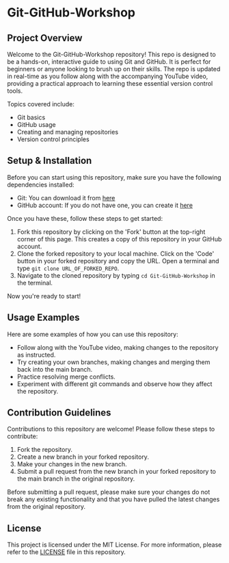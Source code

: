 # Git-GitHub-Workshop

## Project Overview
Welcome to the Git-GitHub-Workshop repository! This repo is designed to be a hands-on, interactive guide to using Git and GitHub. It is perfect for beginners or anyone looking to brush up on their skills. The repo is updated in real-time as you follow along with the accompanying YouTube video, providing a practical approach to learning these essential version control tools.

Topics covered include:
- Git basics
- GitHub usage
- Creating and managing repositories
- Version control principles

## Setup & Installation
Before you can start using this repository, make sure you have the following dependencies installed:

- Git: You can download it from [here](https://git-scm.com/downloads)
- GitHub account: If you do not have one, you can create it [here](https://github.com/)

Once you have these, follow these steps to get started:

1. Fork this repository by clicking on the 'Fork' button at the top-right corner of this page. This creates a copy of this repository in your GitHub account.
2. Clone the forked repository to your local machine. Click on the 'Code' button in your forked repository and copy the URL. Open a terminal and type `git clone URL_OF_FORKED_REPO`.
3. Navigate to the cloned repository by typing `cd Git-GitHub-Workshop` in the terminal.

Now you're ready to start!

## Usage Examples
Here are some examples of how you can use this repository:

- Follow along with the YouTube video, making changes to the repository as instructed.
- Try creating your own branches, making changes and merging them back into the main branch.
- Practice resolving merge conflicts.
- Experiment with different git commands and observe how they affect the repository.

## Contribution Guidelines
Contributions to this repository are welcome! Please follow these steps to contribute:

1. Fork the repository.
2. Create a new branch in your forked repository.
3. Make your changes in the new branch.
4. Submit a pull request from the new branch in your forked repository to the main branch in the original repository.

Before submitting a pull request, please make sure your changes do not break any existing functionality and that you have pulled the latest changes from the original repository.

## License
This project is licensed under the MIT License. For more information, please refer to the [LICENSE](LICENSE) file in this repository.